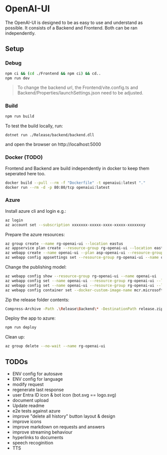# OpenAI-UI

The OpenAI-UI is designed to be as easy to use and understand as possible. It consists of a Backend and Frontend.
Both can be ran independently.

## Setup

### Debug

```bash
npm ci && (cd ./Frontend && npm ci) && cd..
npm run dev
```

> To change the backend url, the Frontend/vite.config.ts and Backend/Properties/launchSettings.json need to be adjusted.

### Build

```bash
npm run build
```

To test the build locally, run:

```bash
dotnet run ./Release/backend/backend.dll
```

and open the browser on http://localhost:5000

### Docker (TODO)

Frontend and Backend are build independently in docker to keep them seperated here too.

```bash
docker build --pull --rm -f "Dockerfile" -t openaiui:latest "."
docker run --rm -d -p 80:80/tcp openaiui:latest
```

### Azure

Install azure cli and login e.g.:

```bash
az login
az account set --subscription xxxxxxx-xxxxx-xxxx-xxxxx-xxxxxxxy
```

Prepare the azure resources:

```bash
az group create --name rg-openai-ui --location eastus
az appservice plan create --resource-group rg-openai-ui --location eastus --name asp-openai-ui --is-linux --sku FREE
az webapp create --name openai-ui --plan asp-openai-ui --resource-group rg-openai-ui -r DOTNETCORE:7.0 --startup-file backend.dll
az webapp config appsettings set --resource-group rg-openai-ui --name openai-ui --settings WEBSITE_RUN_FROM_PACKAGE="1"
```

Change the publishing model:

```bash
az webapp config show --resource-group rg-openai-ui --name openai-ui
az webapp config set --name openai-ui --resource-group rg-openai-ui --linux-fx-version "DOTNETCORE|7.0"
az webapp config set --name openai-ui --resource-group rg-openai-ui --linux-fx-version "DOCKER"
az webapp config container set --docker-custom-image-name mcr.microsoft.com/appsvc/staticsite:latest  --docker-registry-server-url https://ghcr.io --name openai-ui --resource-group rg-openai-ui
```

Zip the release folder contents:

```bash
Compress-Archive -Path .\Release\Backend\* -DestinationPath release.zip -force
```

Deploy the app to azure:

```bash
npm run deploy
```

Clean up:

```bash
az group delete --no-wait --name rg-openai-ui
```

## TODOs

- ENV config for autosave
- ENV config for language
- modify request
- regenerate last response
- user Entra ID icon & bot icon (bot.svg == logo.svg)
- document upload
- Update readme
- e2e tests against azure
- improve "delete all history" button layout & design
- improve icons
- improve markdown on requests and answers
- improve streaming behaviour
- hyperlinks to documents
- speech recoginition
- TTS
